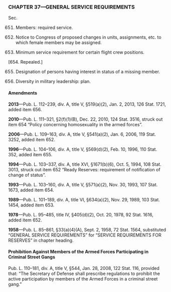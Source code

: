 ### **CHAPTER 37—GENERAL SERVICE REQUIREMENTS** ###

Sec.

651. Members: required service.

652. Notice to Congress of proposed changes in units, assignments, etc. to which female members may be assigned.

653. Minimum service requirement for certain flight crew positions.

[654. Repealed.]

655. Designation of persons having interest in status of a missing member.

656. Diversity in military leadership: plan.

#### Amendments ####

**2013**—Pub. L. 112–239, div. A, title V, §519(a)(2), Jan. 2, 2013, 126 Stat. 1721, added item 656.

**2010**—Pub. L. 111–321, §2(f)(1)(B), Dec. 22, 2010, 124 Stat. 3516, struck out item 654 “Policy concerning homosexuality in the armed forces”.

**2006**—Pub. L. 109–163, div. A, title V, §541(a)(2), Jan. 6, 2006, 119 Stat. 3252, added item 652.

**1996**—Pub. L. 104–106, div. A, title V, §569(d)(2), Feb. 10, 1996, 110 Stat. 352, added item 655.

**1994**—Pub. L. 103–337, div. A, title XVI, §1671(b)(6), Oct. 5, 1994, 108 Stat. 3013, struck out item 652 “Ready Reserves: requirement of notification of change of status”.

**1993**—Pub. L. 103–160, div. A, title V, §571(a)(2), Nov. 30, 1993, 107 Stat. 1673, added item 654.

**1989**—Pub. L. 101–189, div. A, title VI, §634(a)(2), Nov. 29, 1989, 103 Stat. 1454, added item 653.

**1978**—Pub. L. 95–485, title IV, §405(d)(2), Oct. 20, 1978, 92 Stat. 1616, added item 652.

**1958**—Pub. L. 85–861, §33(a)(4)(A), Sept. 2, 1958, 72 Stat. 1564, substituted “GENERAL SERVICE REQUIREMENTS” for “SERVICE REQUIREMENTS FOR RESERVES” in chapter heading.

#### Prohibition Against Members of the Armed Forces Participating in Criminal Street Gangs ####

Pub. L. 110–181, div. A, title V, §544, Jan. 28, 2008, 122 Stat. 116, provided that: “The Secretary of Defense shall prescribe regulations to prohibit the active participation by members of the Armed Forces in a criminal street gang.”